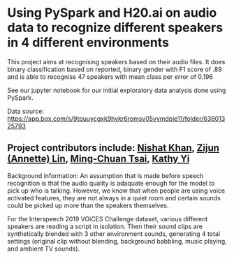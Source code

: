 # Using PySpark and H20.ai on audio data to recognize different speakers in 4 different environments
This project aims at recognising speakers based on their audio files.
It does binary classification based on reported, binary gender with F1 score of .89 and is able to recognise 47 speakers with mean class per error of 0.196

See our jupyter notebook for our initial exploratory data analysis done using PySpark.

Data source: https://app.box.com/s/9tpuuycgxk9hykr6romsv05vvmdpie11/folder/63601325793

Project contributors include: [Nishat Khan](https://www.linkedin.com/in/nishat-parveen), [Zijun (Annette) Lin](https://www.linkedin.com/in/zijun-annette-lin), [Ming-Chuan Tsai](https://www.linkedin.com/in/kirsten-tsai-869724156), [Kathy Yi](https://www.linkedin.com/in/kathleen-yi)
---
Background information:
An assumption that is made before speech recognition is that the audio quality is adaquate enough for the model to pick up who is talking. However, we know that when people are using voice activated features, they are not always in a quiet room and certain sounds could be picked up more than the speakers themselves. 

For the Interspeech 2019 VOiCES Challenge dataset, various different speakers are reading a script in isolation. Then their sound clips are synthetically blended with 3 other environment sounds, generating 4 total settings (original clip without blending, background babbling, music playing, and ambient TV sounds).
